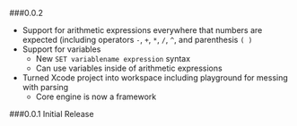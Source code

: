 ###0.0.2
- Support for arithmetic expressions everywhere that numbers are expected (including operators `-`, `+`, `*`, `/`, `^`, and parenthesis `( )`
- Support for variables
    - New `SET variablename expression` syntax
    - Can use variables inside of arithmetic expressions
- Turned Xcode project into workspace including playground for messing with parsing
    - Core engine is now a framework

###0.0.1
Initial Release
